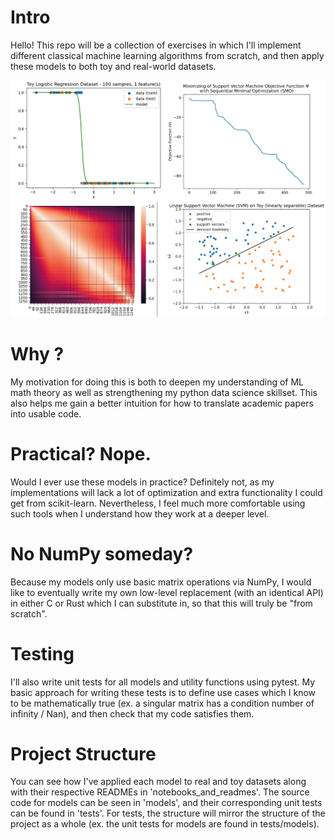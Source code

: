 # Intro
Hello! This repo will be a collection of exercises in which I'll implement different classical machine learning algorithms from scratch, and then apply these models to both toy and real-world datasets.

![models from scratch intro image](notebooks_and_readmes/linear_regression/images/models_from_scratch_intro.png)

# Why ?
My motivation for doing this is both to deepen my understanding of ML math theory as well as strengthening my python data science skillset. This also helps me gain a better intuition for how to translate academic papers into usable code.

# Practical? Nope.
Would I ever use these models in practice? Definitely not, as my implementations will lack a lot of optimization and extra functionality I could get from scikit-learn. Nevertheless, I feel much more comfortable using such tools when I understand how they work at a deeper level.

# No NumPy someday?
Because my models only use basic matrix operations via NumPy, I would like to eventually write my own low-level replacement (with an identical API) in either C or Rust which I can substitute in, so that this will truly be "from scratch". 

# Testing
I'll also write unit tests for all models and utility functions using pytest. My basic approach for writing these tests is to define use cases which I know to be mathematically true (ex. a singular matrix has a condition number of infinity / Nan), and then check that my code satisfies them.

# Project Structure
You can see how I've applied each model to real and toy datasets along with their respective READMEs in 'notebooks_and_readmes'. The source code for models can be seen in 'models', and their corresponding unit tests can be found in 'tests'. For tests, the structure will mirror the structure of the project as a whole (ex. the unit tests for models are found in tests/models). 

